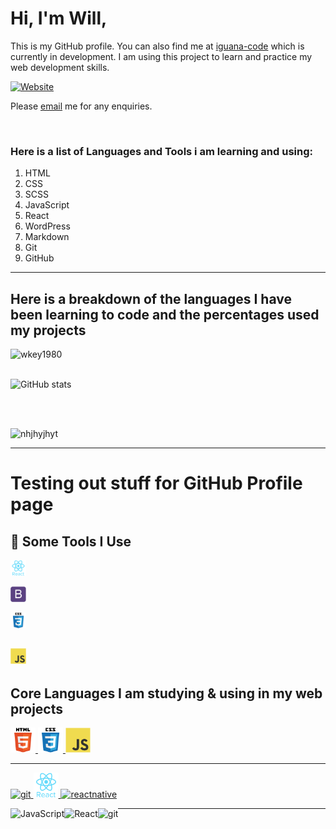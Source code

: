 # Hi, I'm Will,


This is my GitHub profile. You can also find me at [iguana-code][website] which is currently in development. I am using this project to learn and practice my web development skills.

[![Website](https://img.shields.io/website?label=iguana-code.com&style=for-the-badge&url=https%3A%2F%2Figuana-code.com)](https://www.iguana-code.com)

Please [email](mailto:will@iguana-code.com) me for any enquiries.

<br />

### Here is a list of Languages and Tools i am learning and using:

1. HTML
1. CSS
1. SCSS
1. JavaScript
1. React
1. WordPress
1. Markdown
1. Git
1. GitHub

---

<h2>Here is a breakdown of the languages I have been learning to code and the percentages used my projects</h2>
<img src="https://github-readme-stats.vercel.app/api/top-langs?username=wkey1980&show_icons=true&locale=en&layout=compact" alt="wkey1980" />



<br />
<br />

![GitHub stats](https://github-readme-stats.vercel.app/api?username=wkey1980&show_icons=true)

<br />
<br />

<p align="left"> <img src="https://komarev.com/ghpvc/?username=wkey1980&label=Profile%20views&color=0e75b6&style=flat" alt="nhjhyjhyt" /> </p>

[website]: https://www.iguana-code.com

---


<h1>Testing out stuff for GitHub Profile page</h1>


<h2>🚀 Some Tools I Use</h2>

<img
    src="https://raw.githubusercontent.com/devicons/devicon/master/icons/react/react-original-wordmark.svg"
    alt="react"
    width="25"
    height="25"
/>

<img
    src="https://raw.githubusercontent.com/devicons/devicon/master/icons/bootstrap/bootstrap-plain.svg"
    alt="bootstrap"
    width="25"
    height="25"
/>

<img
    src="https://raw.githubusercontent.com/devicons/devicon/master/icons/css3/css3-original-wordmark.svg"
    alt="css3"
    width="25"
    height="25"
/>



<img
    src="https://raw.githubusercontent.com/devicons/devicon/master/icons/javascript/javascript-original.svg"
    alt="javascript"
    width="25"
    height="25"
/>
---

<h2>Core Languages I am studying & using in my web projects</h2>

<a href="https://www.w3.org/html/" target="_blank">
    <img src="https://raw.githubusercontent.com/devicons/devicon/master/icons/html5/html5-original-wordmark.svg"
    alt="html5"
    width="40"
    height="40"
/>

<a href="https://www.w3schools.com/css/" target="_blank">
    <img src="https://raw.githubusercontent.com/devicons/devicon/master/icons/css3/css3-original-wordmark.svg"
    alt="css3"
    width="40"
    height="40"
/>

<a href="https://developer.mozilla.org/en-US/docs/Web/JavaScript" target="_blank">
    <img src="https://raw.githubusercontent.com/devicons/devicon/master/icons/javascript/javascript-original.svg"
    alt="javascript"
    width="40"
    height="40"
/>

---

<a href="https://git-scm.com/" target="_blank">
    <img src="https://www.vectorlogo.zone/logos/git-scm/git-scm-icon.svg"
    alt="git"
    width="40"
    height="40"
/>

<a href="https://reactjs.org/" target="_blank">
    <img src="https://raw.githubusercontent.com/devicons/devicon/master/icons/react/react-original-wordmark.svg"
    alt="react"
    width="40"
    height="40"
/>

<a href="https://reactnative.dev/" target="_blank">
    <img src="https://reactnative.dev/img/header_logo.svg"
    alt="reactnative"
    width="40"
    height="40"
/>


<a href="https://developer.mozilla.org/en-US/docs/Web/JavaScript" target="_blank"> <img align="left" alt="JavaScript" height ="42px"  src="https://raw.githubusercontent.com/rahul-jha98/github_readme_icons/main/language_and_tools/square/javascript/javascript.svg"> </a>



<a href="https://reactjs.org/" target="_blank"> <img align="left" alt="React" height ="42px" src="https://raw.githubusercontent.com/rahul-jha98/github_readme_icons/main/language_and_tools/square/react/react.svg"></a>


<a href="https://git-scm.com/" target="_blank"> <img src="https://raw.githubusercontent.com/rahul-jha98/github_readme_icons/main/language_and_tools/square/git-scm/git-scm.svg" align="left" alt="git" height='42px'/> </a>




---


